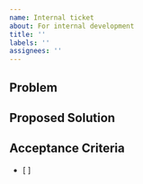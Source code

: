 ```yaml
---
name: Internal ticket
about: For internal development
title: ''
labels: ''
assignees: ''
---
```


## Problem

## Proposed Solution

## Acceptance Criteria

- \[ \]
